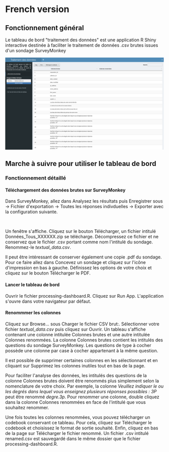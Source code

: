 # French version

## Fonctionnement général

Le tableau de bord "traitement des données" est une application R Shiny interactive destinée à faciliter le traitement de données .csv brutes issues d'un sondage SurveyMonkey

![alt text](screenshot_traitement_donnees.png)

## Marche à suivre pour utiliser le tableau de bord

### Fonctionnement détaillé

#### Téléchargement des données brutes sur SurveyMonkey

Dans SurveyMonkey, allez dans Analysez les résultats puis Enregistrer sous -> Fichier d'exportation -> Toutes les réponses indivduelles -> Exporter avec la configuration suivante.

<center>
  <img src="https://i.imgur.com/mmIrvC5.png" alt="" width="500"/>
</center>

Un fenêtre s'affiche. Cliquez sur le bouton Télécharger, un fichier intitulé Données_Tous_XXXXXX.zip se télécharge. Décompressez ce fichier et ne conservez que le fichier .csv portant comme nom l'intitulé du sondage. Renommez-le *textual_data.csv*.

Il peut être intéressant de conserver également une copie .pdf du sondage. Pour ce faire allez dans Concevez un sondage et cliquez sur l'icône d'impression en bas à gauche. Définissez les options de votre choix et cliquez sur le bouton Télécharger le PDF.

#### Lancer le tableau de bord

Ouvrir le fichier processing-dashboard.R. Cliquez sur Run App. L'application s'ouvre dans votre navigateur par défaut. 

#### Renommmer les colonnes

Cliquez sur Browse... sous Charger le fichier CSV brut:. Sélectionner votre fichier *textual_data.csv* puis cliquez sur Ouvrir. Un tableau s'affiche contenant une colonne intitulée Colonnes brutes et une autre intitulée Colonnes renommées. La colonne Colonnes brutes contient les intitulés des questions du sondage SurveyMonkey. Les questions de type à cocher possède une colonne par case à cocher appartenant à la même question. 

Il est possible de supprimer certaines colonnes en les sélectionnant et en cliquant sur Supprimez les colonnes inutiles tout en bas de la page. 

Pour faciliter l'analyse des données, les intitulés des questions de la colonne Colonnes brutes doivent être renommés plus simplement selon la nomenclature de votre choix. Par exemple, la colonne *Veuillez indiquer le ou les degrés dans lequel vous enseignez plusieurs réponses possibles : 3P* peut être renommé *degre.3p*. Pour renommer une colonne, double cliquez dans la colonne Colonnes renommées en face de l'intitulé que vous souhaitez renommer.

Une fois toutes les colonnes renommées, vous pouvez télécharger un codebook conservant ce tableau. Pour cela, cliquez sur Télécharger le codebook et choisissez le format de sortie souhaité. Enfin, cliquez en bas de la page sur Télécharger le fichier renommé. Un fichier .csv intitulé renamed.csv est sauvegardé dans le même dossier que le fichier processing-dashboard.R. 





